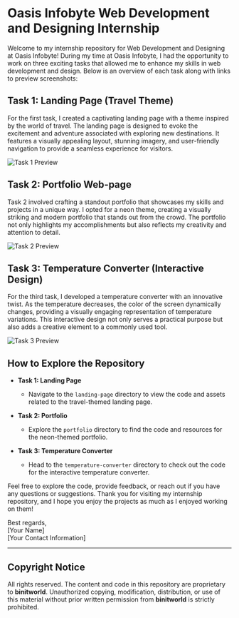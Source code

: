 # Oasis Infobyte Web Development and Designing Internship

Welcome to my internship repository for Web Development and Designing at Oasis Infobyte! During my time at Oasis Infobyte, I had the opportunity to work on three exciting tasks that allowed me to enhance my skills in web development and design. Below is an overview of each task along with links to preview screenshots:

## Task 1: Landing Page (Travel Theme)
For the first task, I created a captivating landing page with a theme inspired by the world of travel. The landing page is designed to evoke the excitement and adventure associated with exploring new destinations. It features a visually appealing layout, stunning imagery, and user-friendly navigation to provide a seamless experience for visitors.

![Task 1 Preview](link_to_task1_screenshot)

## Task 2: Portfolio Web-page
Task 2 involved crafting a standout portfolio that showcases my skills and projects in a unique way. I opted for a neon theme, creating a visually striking and modern portfolio that stands out from the crowd. The portfolio not only highlights my accomplishments but also reflects my creativity and attention to detail.

![Task 2 Preview](link_to_task2_screenshot)

## Task 3: Temperature Converter (Interactive Design)
For the third task, I developed a temperature converter with an innovative twist. As the temperature decreases, the color of the screen dynamically changes, providing a visually engaging representation of temperature variations. This interactive design not only serves a practical purpose but also adds a creative element to a commonly used tool.

![Task 3 Preview](link_to_task3_screenshot)

## How to Explore the Repository

- **Task 1: Landing Page**
  - Navigate to the `landing-page` directory to view the code and assets related to the travel-themed landing page.

- **Task 2: Portfolio**
  - Explore the `portfolio` directory to find the code and resources for the neon-themed portfolio.

- **Task 3: Temperature Converter**
  - Head to the `temperature-converter` directory to check out the code for the interactive temperature converter.

Feel free to explore the code, provide feedback, or reach out if you have any questions or suggestions. Thank you for visiting my internship repository, and I hope you enjoy the projects as much as I enjoyed working on them!

Best regards,  
[Your Name]  
[Your Contact Information]

---

## Copyright Notice
All rights reserved. The content and code in this repository are proprietary to **binitworld**. Unauthorized copying, modification, distribution, or use of this material without prior written permission from **binitworld** is strictly prohibited.
